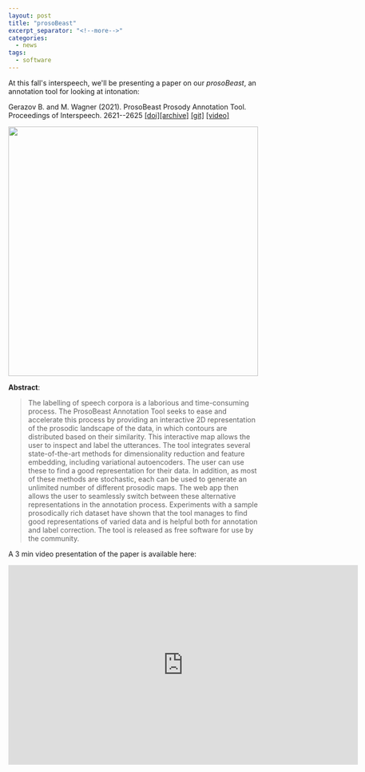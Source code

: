 ```yaml
---
layout: post
title: "prosoBeast"
excerpt_separator: "<!--more-->"
categories:
  - news
tags:
  - software
---
```


At this fall's interspeech, we'll be presenting a paper on our *prosoBeast*, an annotation tool for looking at intonation:
  
Gerazov B. and M. Wagner (2021). ProsoBeast Prosody Annotation Tool. Proceedings of Interspeech. 2621--2625 [[doi]](doi.org/10.21437/Interspeech.2021-304 )[[archive]](https://arxiv.org/abs/2104.02397) [[git]](https://github.com/prosodylab/prosobeast-annotation-tool) [[video]](https://www.youtube.com/embed/I7Wk5zTwbmY)


<img src="{{ site.baseurl }}/assets/images/2021/06/tool.png" width="500">


**Abstract**:

> The labelling of speech corpora is a laborious and time-consuming process.
The ProsoBeast Annotation Tool seeks to ease and accelerate this process by providing an interactive 2D representation of the prosodic landscape of the data, in which contours are distributed based on their similarity.
This interactive map allows the user to inspect and label the utterances.
The tool integrates several state-of-the-art methods for dimensionality reduction and feature embedding, including variational autoencoders.
The user can use these to find a good representation for their data.
In addition, as most of these methods are stochastic, each can be used to generate an unlimited number of different prosodic maps.
The web app then allows the user to seamlessly switch between these alternative representations in the annotation process.
Experiments with a sample prosodically rich dataset have shown that the tool manages to find good representations of varied data and is helpful both for annotation and label correction.
The tool is released as free software for use by the community.


A 3 min video presentation of the paper is available here:


<iframe width="700" height='400' src="https://www.youtube.com/embed/I7Wk5zTwbmY" title="YouTube video player" frameborder="0" allow="accelerometer; autoplay; clipboard-write; encrypted-media; gyroscope; picture-in-picture" allowfullscreen></iframe>

